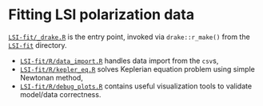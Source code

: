 # Fitting LSI polarization data
[`LSI-fit/_drake.R`](LSI-fit/_drake.R) is the entry point, invoked via `drake::r_make()` from the [`LSI-fit`](LSI-fit/) directory.
- [`LSI-fit/R/data_import.R`](LSI-fit/R/data_import.R) handles data import from the `csv`s,
- [`LSI-fit/R/kepler_eq.R`](LSI-fit/R/kepler_eq.R) solves Keplerian equation problem using simple Newtonan method,
- [`LSI-fit/R/debug_plots.R`](LSI-fit/R/debug_plots.R) contains useful visualization tools to validate model/data correctness.
